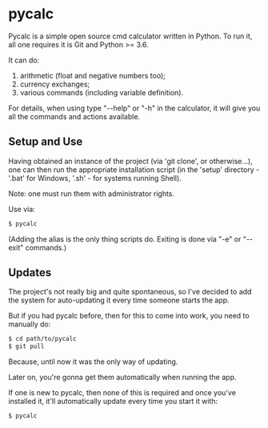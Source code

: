# pycalc

Pycalc is a simple open source cmd calculator written in Python.
To run it, all one requires it is Git and Python >= 3.6. 

It can do: 

1. arithmetic (float and negative numbers too); 
2. currency exchanges; 
3. various commands (including variable definition). 

For details, when using type "--help" or "-h" in the calculator, it will give you all the commands and actions available. 

## Setup and Use

Having obtained an instance of the project (via 'git clone', or otherwise...), one can then run 
the appropriate installation script (in the 'setup' directory - '.bat' for Windows, '.sh' - for systems running Shell).

Note: one must run them with administrator rights. 

Use via: 

```bash
$ pycalc
```

(Adding the alias is the only thing scripts do. Exiting is done via "-e" or "--exit" commands.)

## Updates

The project's not really big and quite spontaneous, so I've decided to add the system for auto-updating it every time someone starts the app.

But if you had pycalc before, then for this to come into work, you need to manually do:

```bash
$ cd path/to/pycalc
$ git pull
```

<!-- * This thing had previously been in the above 'bash' -->
<!-- $ pip install forex-python -->

Because, until now it was the only way of updating. 

<!-- * Old remark... -->
<!-- (+forex-python for currency-exchange, if it isn't installed already).  -->

Later on, you're gonna get them automatically when running the app.

If one is new to pycalc, then none of this is required and once you've installed it, it'll automatically update every time you start it with:

    $ pycalc
